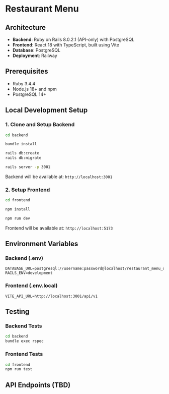 # Restaurant Menu

## Architecture

- **Backend**: Ruby on Rails 8.0.2.1 (API-only) with PostgreSQL
- **Frontend**: React 18 with TypeScript, built using Vite
- **Database**: PostgreSQL
- **Deployment**: Railway

## Prerequisites

- Ruby 3.4.4
- Node.js 18+ and npm
- PostgreSQL 14+

## Local Development Setup

### 1. Clone and Setup Backend

```bash
cd backend

bundle install

rails db:create
rails db:migrate

rails server -p 3001
```

Backend will be available at: `http://localhost:3001`

### 2. Setup Frontend

```bash
cd frontend

npm install

npm run dev
```

Frontend will be available at: `http://localhost:5173`

## Environment Variables

### Backend (.env)
```
DATABASE_URL=postgresql://username:password@localhost/restaurant_menu_development
RAILS_ENV=development
```

### Frontend (.env.local)
```
VITE_API_URL=http://localhost:3001/api/v1
```

## Testing

### Backend Tests
```bash
cd backend
bundle exec rspec
```

### Frontend Tests
```bash
cd frontend
npm run test
```

## API Endpoints (TBD)
